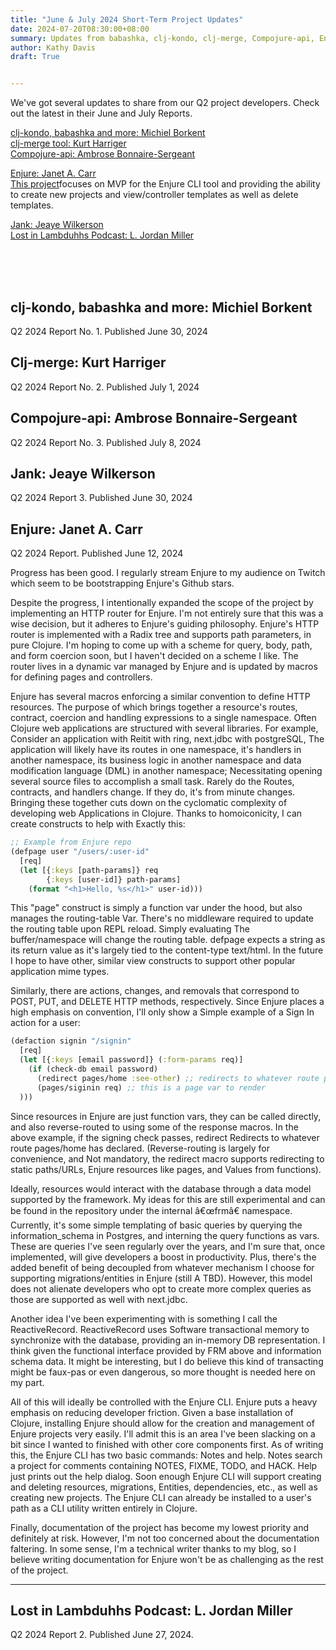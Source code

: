 ```yaml
---
title: "June & July 2024 Short-Term Project Updates"
date: 2024-07-20T08:30:00+08:00
summary: Updates from babashka, clj-kondo, clj-merge, Compojure-api, Enjure, Jank, Lost in Lambduhhs Podcast and more
author: Kathy Davis
draft: True


---
```




We've got several updates to share from our Q2 project developers. Check out the latest in their June and July Reports.

[clj-kondo, babashka and more: Michiel Borkent](#clj-kondo-babashka-and-more-michiel-borkent)  
[clj-merge tool: Kurt Harriger](#clj-merge-kurt-harriger)   
[Compojure-api: Ambrose Bonnaire-Sergeant](#compojure-api-ambrose-bonnaire-sergeant)     

[Enjure: Janet A. Carr](#enjure-janet-a-carr)  
[This project](https://github.com/janetacarr/enjure/blob/main/notes.org)focuses on MVP for the Enjure CLI tool and providing the ability to create new projects and view/controller templates as well as delete templates.  

[Jank: Jeaye Wilkerson](#jank-jeaye-wilkerson)   
[Lost in Lambduhhs Podcast: L. Jordan Miller](#lost-in-lambduhhs-podcast-l-jordan-miller)  

\
&nbsp;
\
&nbsp;

## clj-kondo, babashka and more: Michiel Borkent  
Q2 2024 Report No. 1. Published June 30, 2024  

## Clj-merge: Kurt Harriger  
Q2 2024 Report No. 2. Published July 1, 2024  

## Compojure-api: Ambrose Bonnaire-Sergeant  
Q2 2024 Report No. 3. Published July 8, 2024  

## Jank: Jeaye Wilkerson  
Q2 2024 Report 3. Published June 30, 2024  

## Enjure: Janet A. Carr  
Q2 2024 Report. Published June 12, 2024  

Progress has been good. I regularly stream Enjure to my audience on Twitch which seem to be bootstrapping Enjure's Github stars.  

Despite the progress, I intentionally expanded the scope of the project by implementing an
HTTP router for Enjure. I'm not entirely sure that this was a wise decision, but
it adheres to Enjure's guiding philosophy. Enjure's HTTP router is implemented
with a Radix tree and supports path parameters, in pure Clojure. I'm hoping to come up with a scheme for query, body, path, and form coercion soon, but I
haven't decided on a scheme I like. The router lives in a dynamic var managed
by Enjure and is updated by macros for defining pages and controllers.  

Enjure has several macros enforcing a similar convention to define HTTP resources.
The purpose of which brings together a resource's routes, contract, coercion and handling
expressions to a single namespace. Often Clojure web applications are structured with several
libraries. For example, Consider an application with Reitit with ring, next.jdbc with postgreSQL,
The application will likely have its routes in one namespace, it's handlers in another namespace,
its business logic in another namespace and data modification language (DML) in another namespace;
Necessitating opening several source files to accomplish a small task. Rarely do the
Routes, contracts, and handlers change. If they do, it's from minute changes.
Bringing these together cuts down on the cyclomatic complexity of developing web
Applications in Clojure. Thanks to homoiconicity, I can create constructs to help with
Exactly this:  

```clojure
;; Example from Enjure repo
(defpage user "/users/:user-id"
  [req]
  (let [{:keys [path-params]} req
        {:keys [user-id]} path-params]
    (format "<h1>Hello, %s</h1>" user-id)))

```

This "page" construct is simply a function var under the hood, but also manages the routing-table
Var. There's no middleware required to update the routing table upon REPL reload. Simply evaluating
The buffer/namespace will change the routing table. defpage expects a string as its return value as
it's largely tied to the content-type text/html. In the future I hope to have other, similar view
constructs to support other popular application mime types.  

Similarly, there are actions, changes, and removals that correspond to POST, PUT, and DELETE
HTTP methods, respectively. Since Enjure places a high emphasis on convention, I'll only show a
Simple example of a Sign In action for a user:  

```clojure
(defaction signin "/signin"
  [req]
  (let [{:keys [email password]} (:form-params req)]
    (if (check-db email password)
      (redirect pages/home :see-other) ;; redirects to whatever route pages/home var has.
      (pages/siginin req) ;; this is a page var to render
  )))
```
Since resources in Enjure are just function vars, they can be called directly, and also reverse-routed
to using some of the response macros. In the above example, if the signing check passes, redirect
Redirects to whatever route pages/home has declared. (Reverse-routing is largely for convenience, and
Not mandatory, the redirect macro supports redirecting to static paths/URLs, Enjure resources like pages, and
Values from functions).  

Ideally, resources would interact with the database through a data model supported by the framework.
My ideas for this are still experimental and can be found in the repository under the internal â€œfrmâ€
namespace. Currently, it's some simple templating of basic queries by querying the information_schema in
Postgres, and interning the query functions as vars. These are queries I've seen regularly over the years,
and I'm sure that, once implemented, will give developers a boost in productivity. Plus, there's the added
benefit of being decoupled from whatever mechanism I choose for supporting migrations/entities in Enjure (still
A TBD). However, this model does not alienate developers who opt to create more complex queries
as those are supported as well with next.jdbc.  

Another idea I've been experimenting with is something I call the ReactiveRecord. ReactiveRecord uses
Software transactional memory to synchronize with the database, providing an in-memory DB representation.
I think given the functional interface provided by FRM above and information schema data. It might be interesting, but I do believe this kind of transacting might be faux-pas or even dangerous, so more thought is needed here on my part.  

All of this will ideally be controlled with the Enjure CLI. Enjure puts a heavy emphasis on reducing
developer friction. Given a base installation of Clojure, installing Enjure should allow for the creation and
management of Enjure projects very easily. I'll admit this is an area I've been slacking on a bit since I
wanted to finished with other core components first. As of writing this, the Enjure CLI has two basic commands:
Notes and help.  Notes search a project for comments containing NOTES, FIXME, TODO, and HACK. Help just
prints out the help dialog. Soon enough Enjure CLI will support creating and deleting resources, migrations,
Entities, dependencies, etc., as well as creating new projects. The Enjure CLI can already be installed to a user's path as a CLI utility written entirely in Clojure.  

Finally, documentation of the project has become my lowest priority and definitely at risk. However, I'm not too concerned about the documentation faltering. In some sense, I'm a technical writer thanks to my blog, so I believe writing documentation for Enjure won't be as challenging as the rest of the project.  <br>

---


## Lost in Lambduhhs Podcast: L. Jordan Miller  
Q2 2024 Report 2. Published June 27, 2024.  

